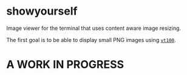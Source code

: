 # showyourself

Image viewer for the terminal that uses content aware image resizing.

The first goal is to be able to display small PNG images using [`vt100`](https://github.com/xyproto/vt100).

# A WORK IN PROGRESS
